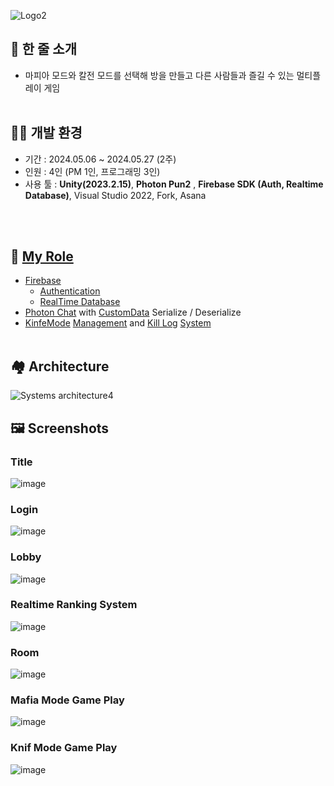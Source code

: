 ![Logo2](https://github.com/Samseon-Jjambbong/Ma-Fi-Ya-/assets/154119773/bada7513-a26a-4885-bb18-44adf58ae4a3)

## 📝 한 줄 소개


- 마피아 모드와 칼전 모드를 선택해 방을 만들고 다른 사람들과 즐길 수 있는 멀티플레이 게임
<br/> <br/> 
  
## 👨‍💻 개발 환경

- 기간 : 2024.05.06 ~ 2024.05.27 (2주)
- 인원 : 4인 (PM 1인, 프로그래밍 3인)
- 사용 툴 : **Unity(2023.2.15)**, **Photon Pun2** , **Firebase SDK (Auth, Realtime Database)**,
     Visual Studio 2022, Fork, Asana

<br/> <br/> 

## 🧻 [My Role]

 - [Firebase]
   - [Authentication]
   - [RealTime Database]
 - [Photon Chat] with [CustomData] Serialize / Deserialize
 - [KinfeMode] [Management] and [Kill Log] [System]
<br/> <br/> 


## 🏘 Architecture

![Systems architecture4](https://github.com/Samseon-Jjambbong/Ma-Fi-Ya-/assets/154119773/4784a43f-611f-4a95-9e4b-fcde0b85ed06)


## 🖼️ Screenshots

### Title
![image](https://github.com/Samseon-Jjambbong/Ma-Fi-Ya-/assets/154119773/13d3d40f-4d9b-4594-a833-bde95462f4a0)

### Login
![image](https://github.com/Samseon-Jjambbong/Ma-Fi-Ya-/assets/154119773/87563635-8798-40df-93e6-d126180e2198)

### Lobby
![image](https://github.com/Samseon-Jjambbong/Ma-Fi-Ya-/assets/154119773/8c328f99-dd48-43aa-9f9a-d53fa2420210)

### Realtime Ranking System
![image](https://github.com/Samseon-Jjambbong/Ma-Fi-Ya-/assets/154119773/efe08664-c15a-4b23-804f-75a064db14a1)

### Room
![image](https://github.com/Samseon-Jjambbong/Ma-Fi-Ya-/assets/154119773/b6c0c329-6697-4d9b-b5ff-98142ab88b93)

### Mafia Mode Game Play
![image](https://github.com/Samseon-Jjambbong/Ma-Fi-Ya-/assets/154119773/ee0d283b-83ea-4660-b5ba-5391769439ae)

### Knif Mode Game Play
![image](https://github.com/Samseon-Jjambbong/Ma-Fi-Ya-/assets/154119773/eec77e2e-43c7-480c-b125-a4b973f11fb0)

<br/>



 [My Role]:https://github.com/JunHyoung1428/Ma-Fi-Ya-/tree/master/Assets/Workspace/JunHyoung
 
 [Firebase]:https://github.com/JunHyoung1428/Ma-Fi-Ya-/blob/master/Assets/Workspace/JunHyoung/_Scripts/Manager/FirebaseManager.cs
 [Authentication]:https://github.com/JunHyoung1428/Ma-Fi-Ya-/tree/master/Assets/Workspace/JunHyoung/_Scripts/Authentication
 [RealTime Database]:https://github.com/JunHyoung1428/Ma-Fi-Ya-/tree/master/Assets/Workspace/JunHyoung/_Scripts/Database
 
 [Photon Chat]:https://github.com/JunHyoung1428/Ma-Fi-Ya-/tree/master/Assets/Workspace/JunHyoung/_Scripts/Chat
 [CustomData]:https://github.com/JunHyoung1428/Ma-Fi-Ya-/blob/master/Assets/Workspace/JunHyoung/_Scripts/Chat/ChatData.cs
 
 [KinfeMode]:https://github.com/JunHyoung1428/Ma-Fi-Ya-/tree/master/Assets/Workspace/JunHyoung/_Scripts/KnifeGame
 [Management]:https://github.com/JunHyoung1428/Ma-Fi-Ya-/blob/master/Assets/Workspace/JunHyoung/_Scripts/KnifeGame/KnifeGameManager.cs
 [Kill Log]:https://github.com/JunHyoung1428/Ma-Fi-Ya-/blob/master/Assets/Workspace/JunHyoung/_Scripts/KnifeGame/KillLogData.cs
 [System]:https://github.com/JunHyoung1428/Ma-Fi-Ya-/blob/master/Assets/Workspace/JunHyoung/_Scripts/KnifeGame/KillLogManager.cs
